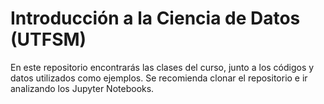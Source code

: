 # Introducción a la Ciencia de Datos (UTFSM)
En este repositorio encontrarás las clases del curso, junto a los códigos y datos utilizados como ejemplos.
Se recomienda clonar el repositorio e ir analizando los Jupyter Notebooks.
